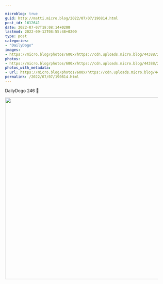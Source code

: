 ```yaml
---

microblog: true
guid: http://matti.micro.blog/2022/07/07/190814.html
post_id: 1612641
date: 2022-07-07T18:08:14+0200
lastmod: 2022-09-12T08:55:48+0200
type: post
categories:
- "DailyDogo"
images:
- https://micro.blog/photos/600x/https://cdn.uploads.micro.blog/44388/2022/18d9ee8ada.jpg
photos:
- https://micro.blog/photos/600x/https://cdn.uploads.micro.blog/44388/2022/18d9ee8ada.jpg
photos_with_metadata:
- url: https://micro.blog/photos/600x/https://cdn.uploads.micro.blog/44388/2022/18d9ee8ada.jpg
permalink: /2022/07/07/190814.html
---
```

DailyDogo 246 🐶

<img src="https://micro.blog/photos/600x/https://blog.martin-haehnel.de/uploads/2022/18d9ee8ada.jpg" width="600" height="600" alt="" />
